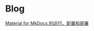 # Blog

[Material for MkDocs 的运行、配置和部署](./blog/posts/Material_for_MkDocs_configuration_and_deployment.md)
